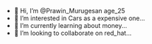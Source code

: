 - 👋 Hi, I’m @Prawin_Murugesan age_25
- 👀 I’m interested in Cars as a expensive one...
- 🌱 I’m currently learning about money...
- 💞️ I’m looking to collaborate on red_hat...
